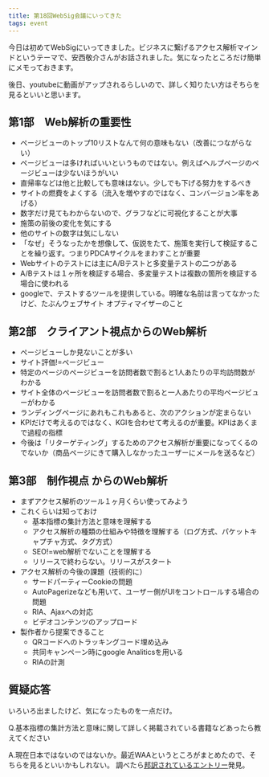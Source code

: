 ```yaml
---
title: 第18回WebSig会議にいってきた
tags: event
---
```


今日は初めてWebSigにいってきました。ビジネスに繋げるアクセス解析マインドというテーマで、安西敬介さんがお話されました。気になったところだけ簡単にメモっておきます。

後日、youtubeに動画がアップされるらしいので、詳しく知りたい方はそちらを見るといいと思います。

第1部　Web解析の重要性
----------------------

* ページビューのトップ10リストなんて何の意味もない（改善につながらない）
* ページビューは多ければいいというものではない。例えばヘルプページのページビューは少ないほうがいい
* 直帰率などは他と比較しても意味はない。少しでも下げる努力をするべき
* サイトの燃費をよくする（流入を増やすのではなく、コンバージョン率をあげる）
* 数字だけ見てもわからないので、グラフなどに可視化することが大事
* 施策の前後の変化を気にする
* 他のサイトの数字は気にしない
* 「なぜ」そうなったかを想像して、仮説をたて、施策を実行して検証することを繰り返す。つまりPDCAサイクルをまわすことが重要
* Webサイトのテストには主にA/Bテストと多変量テストの二つがある
* A/Bテストは１ヶ所を検証する場合、多変量テストは複数の箇所を検証する場合に使われる
* googleで、テストするツールを提供している。明確な名前は言ってなかったけど、たぶんウェブサイト オプティマイザーのこと

第2部　クライアント視点からのWeb解析
-----------------------------------

* ページビューしか見ないことが多い
* サイト評価!=ページビュー
* 特定のページのページビューを訪問者数で割ると1人あたりの平均訪問数がわかる
* サイト全体のページビューを訪問者数で割ると一人あたりの平均ページビューがわかる
* ランディングページにあれもこれもあると、次のアクションが定まらない
* KPIだけで考えるのではなく、KGIを合わせて考えるのが重要。KPIはあくまで過程の指標
* 今後は「リターゲティング」するためのアクセス解析が重要になってくるのでないか（商品ページにきて購入しなかったユーザーにメールを送るなど）

第3部　制作視点 からのWeb解析
-----------------------------

* まずアクセス解析のツール１ヶ月くらい使ってみよう
* これくらいは知っておけ
  * 基本指標の集計方法と意味を理解する
  * アクセス解析の種類の仕組みや特徴を理解する（ログ方式、パケットキャプチャ方式、タグ方式）
  * SEO!=web解析でないことを理解する
  * リリースで終わらない。リリースがスタート
* アクセス解析の今後の課題（技術的に）
  * サードパーティーCookieの問題
  * AutoPagerizeなども用いて、ユーザー側がUIをコントロールする場合の問題
  * RIA、Ajaxへの対応
  * ビデオコンテンツのアップロード
* 製作者から提案できること
  * QRコードへのトラッキングコード埋め込み
  * 共同キャンペーン時にgoogle Analiticsを用いる
  * RIAの計測

質疑応答
-------

いろいろ出ましたけど、気になったものを一点だけ。

Q.基本指標の集計方法と意味に関して詳しく掲載されている書籍などあったら教えてください

A.現在日本ではないのではないか。最近WAAというところがまとめたので、そちらを見るといいかもしれない。
調べたら[邦訳されているエントリー](http://makitani.com/2007/08/waa_standards_analytics_definitions.html)発見。

